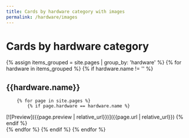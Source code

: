 ```yaml
---
title: Cards by hardware category with images
permalink: /hardware/images
---
```

# Cards by hardware category
{% assign items_grouped = site.pages | group_by: 'hardware' %}
{% for hardware in items_grouped  %}
    {% if hardware.name != '' %}
## {{hardware.name}}
        {% for page in site.pages %}
            {% if page.hardware == hardware.name %}
[![Preview]({{page.preview | relative_url}})]({{page.url | relative_url}})
            {% endif %}   
        {% endfor %}
    {% endif %}
{% endfor %}